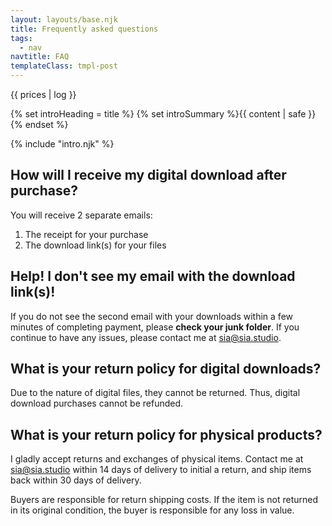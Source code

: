 ```yaml
---
layout: layouts/base.njk
title: Frequently asked questions
tags:
  - nav
navtitle: FAQ
templateClass: tmpl-post
---
```


{{ prices | log }}

{% set introHeading = title %} {% set introSummary %}{{ content | safe }}{%
  endset %}

<main id="main-content" tabindex="-1">
  {% include "intro.njk" %}

  <section class="[ pad-top-700 gap-bottom-900 ]">
  <div class="[ inner-wrapper ] [ sf-flow ]">
    <h2 class="md:text-600">How will I receive my digital download after purchase?</h2>
    <p>You will receive 2 separate emails:</p>
    <ol>
      <li>The receipt for your purchase</li>
      <li>The download link(s) for your files</li>
    </ol>
    <h2 class="md:text-600">Help! I don't see my email with the download link(s)!</h2>
    <p>If you do not see the second email with your downloads within a few minutes of completing payment, please <strong>check your junk folder</strong>. If you continue to have any issues, please contact me at <a href="mailto:sia@sia.studio">sia@sia.studio</a>.</p>
    <h2 class="md:text-600">What is your return policy for digital downloads?</h2>
    <p>Due to the nature of digital files, they cannot be returned. Thus, digital download purchases cannot be refunded.</p>
    <h2 class="md:text-600">What is your return policy for physical products?</h2>
    <p>I gladly accept returns and exchanges of physical items. Contact me at <a href="mailto:sia@sia.studio">sia@sia.studio</a> within 14 days of delivery to initial a return, and ship items back within 30 days of delivery.</p>
    <p>Buyers are responsible for return shipping costs. If the item is not returned in its original condition, the buyer is responsible for any loss in value.</p>
  </div>
</main>